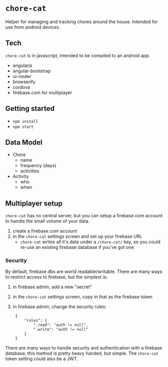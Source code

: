 # `chore-cat`

Helper for managing and tracking chores around the house. Intended for
use from android devices.

## Tech

`chore-cat` is in javascript, intended to be compiled to an android app.

* angularjs
* angular-bootstrap
* ui-router
* browserify
* cordova
* firebase.com for multiplayer

## Getting started

* `npm install`
* `npm start`

## Data Model

* Chore
    * name
    * frequency (days)
    * activities
* Activity
    * who
    * when

## Multiplayer setup

`chore-cat` has no central server, but you can setup a firebase.com
account to handle the small volume of your data.

1. create a firebase.com account
1. in the `chore-cat` settings screen and set up your firebase URL
    * `chore-cat` writes all it's data under a `/chore-cat/` key, so you
      could re-use an existing firebase database if you've got one

### Security

By default, firebase dbs are world readable/writable. There are many
ways to restrict access to firebase, but the simplest is:

1. in firebase admin, add a new "secret"
1. in the `chore-cat` settings screen, copy in that as the firebase
   token
1. in firebase admin, change the security rules:

        {
            "rules": {
                ".read": "auth != null",
                ".write": "auth != null"
            }
        }

There are many ways to handle security and authentication with a
firebase database; this method is pretty heavy handed, but simple. The
`chore-cat` token setting could also be a JWT.
